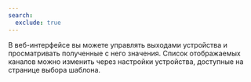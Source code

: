 ```yaml
---
search:
  exclude: true
---
```


В веб-интерфейсе вы можете управлять выходами устройства и просматривать полученные с него значения. Список отображаемых каналов можно изменить через настройки устройства, доступные на странице выбора шаблона.
